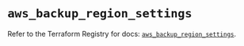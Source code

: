 # `aws_backup_region_settings`

Refer to the Terraform Registry for docs: [`aws_backup_region_settings`](https://registry.terraform.io/providers/hashicorp/aws/6.3.0/docs/resources/backup_region_settings).
